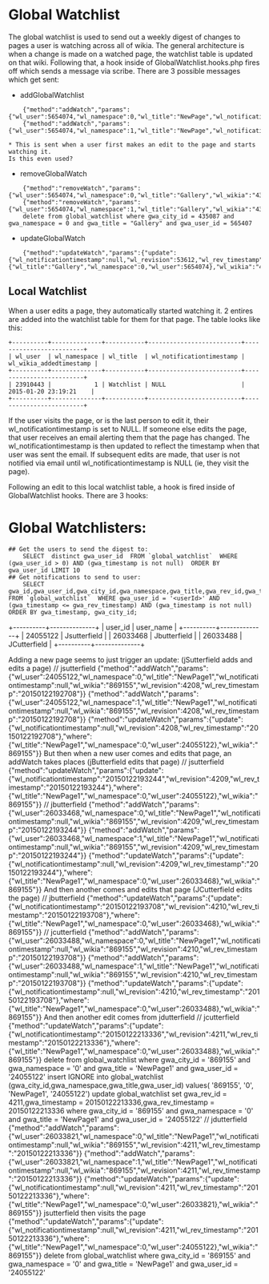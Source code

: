 # Global Watchlist

The global watchlist is used to send out a weekly digest of changes to pages a user is watching across all of wikia.
The general architecture is when a change is made on a watched page, the watchlist table is updated on that wiki. Following
that, a hook inside of GlobalWatchlist.hooks.php fires off which sends a message via scribe. There are 3 possible messages
which get sent:

* addGlobalWatchlist
```
	{"method":"addWatch","params":{"wl_user":5654074,"wl_namespace":0,"wl_title":"NewPage","wl_notificationtimestamp":null,"wl_wikia":"435087","wl_revision":53613,"wl_rev_timestamp":"20150122013007"}}
	{"method":"addWatch","params":{"wl_user":5654074,"wl_namespace":1,"wl_title":"NewPage","wl_notificationtimestamp":null,"wl_wikia":"435087","wl_revision":53613,"wl_rev_timestamp":"20150122013007"}}
```
	* This is sent when a user first makes an edit to the page and starts watching it.
	Is this even used?
* removeGlobalWatch
```
	{"method":"removeWatch","params":{"wl_user":5654074,"wl_namespace":0,"wl_title":"Gallery","wl_wikia":"435087"}}
    {"method":"removeWatch","params":{"wl_user":5654074,"wl_namespace":1,"wl_title":"Gallery","wl_wikia":"435087"}}
    delete from global_watchlist where gwa_city_id = 435087 and gwa_namespace = 0 and gwa_title = "Gallery" and gwa_user_id = 565407
```
* updateGlobalWatch
```
	{"method":"updateWatch","params":{"update":{"wl_notificationtimestamp":null,"wl_revision":53612,"wl_rev_timestamp":"20150120224112"},"where":{"wl_title":"Gallery","wl_namespace":0,"wl_user":5654074},"wl_wikia":"435087"}}
```

## Local Watchlist
When a user edits a page, they automatically started watching it. 2 entires are added into the watchlist table for them for that page.
The table looks like this:

	+----------+--------------+-----------+--------------------------+-------------------------+
	| wl_user  | wl_namespace | wl_title  | wl_notificationtimestamp | wl_wikia_addedtimestamp |
	+----------+--------------+-----------+--------------------------+-------------------------+
	| 23910443 |            1 | Watchlist | NULL                     |  2015-01-20 23:19:21    |
	+----------+--------------+-----------+--------------------------+-------------------------+


If the user visits the page, or is the last person to edit it, their wl_notificationtimestamp is set to NULL. If someone else edits
the page, that user receives an email alerting them that the page has changed. The wl_notificationtimestamp is then updated to reflect
the timestamp when that user was sent the email. If subsequent edits are made, that user is not notified via email until wl_notificationtimestamp
is NULL (ie, they visit the page).

Following an edit to this local watchlist table, a hook is fired inside of GlobalWatchlist hooks. There are 3 hooks:

# Global Watchlisters:
	## Get the users to send the digest to:
		SELECT  distinct gwa_user_id  FROM `global_watchlist`  WHERE (gwa_user_id > 0) AND (gwa_timestamp is not null)  ORDER BY gwa_user_id LIMIT 10
	## Get notifications to send to user:
		SELECT gwa_id,gwa_user_id,gwa_city_id,gwa_namespace,gwa_title,gwa_rev_id,gwa_timestamp  FROM `global_watchlist`  WHERE gwa_user_id = '<userId>' AND (gwa_timestamp <= gwa_rev_timestamp) AND (gwa_timestamp is not null)  ORDER BY gwa_timestamp, gwa_city_id;

+----------+--------------+
| user_id  | user_name    |
+----------+--------------+
| 24055122 | Jsutterfield |
| 26033468 | Jbutterfield |
| 26033488 | JCutterfield |
+----------+--------------+

Adding a new page seems to just trigger an update: (jSutterfield adds and edits a page)
	// jsutterfield
	{"method":"addWatch","params":{"wl_user":24055122,"wl_namespace":0,"wl_title":"NewPage1","wl_notificationtimestamp":null,"wl_wikia":"869155","wl_revision":4208,"wl_rev_timestamp":"20150122192708"}}
	{"method":"addWatch","params":{"wl_user":24055122,"wl_namespace":1,"wl_title":"NewPage1","wl_notificationtimestamp":null,"wl_wikia":"869155","wl_revision":4208,"wl_rev_timestamp":"20150122192708"}}
	{"method":"updateWatch","params":{"update":{"wl_notificationtimestamp":null,"wl_revision":4208,"wl_rev_timestamp":"20150122192708"},"where":{"wl_title":"NewPage1","wl_namespace":0,"wl_user":24055122},"wl_wikia":"869155"}}
But then when a new user comes and edits that page, an addWatch takes places (jButterfield edits that page)
	// jsutterfield
	{"method":"updateWatch","params":{"update":{"wl_notificationtimestamp":"20150122193244","wl_revision":4209,"wl_rev_timestamp":"20150122193244"},"where":{"wl_title":"NewPage1","wl_namespace":0,"wl_user":24055122},"wl_wikia":"869155"}}
	// jbutterfield
	{"method":"addWatch","params":{"wl_user":26033468,"wl_namespace":0,"wl_title":"NewPage1","wl_notificationtimestamp":null,"wl_wikia":"869155","wl_revision":4209,"wl_rev_timestamp":"20150122193244"}}
	{"method":"addWatch","params":{"wl_user":26033468,"wl_namespace":1,"wl_title":"NewPage1","wl_notificationtimestamp":null,"wl_wikia":"869155","wl_revision":4209,"wl_rev_timestamp":"20150122193244"}}
	{"method":"updateWatch","params":{"update":{"wl_notificationtimestamp":null,"wl_revision":4209,"wl_rev_timestamp":"20150122193244"},"where":{"wl_title":"NewPage1","wl_namespace":0,"wl_user":26033468},"wl_wikia":"869155"}}
And then another comes and edits that page (JCutterfield edits the page)
	// jbutterfield
	{"method":"updateWatch","params":{"update":{"wl_notificationtimestamp":"20150122193708","wl_revision":4210,"wl_rev_timestamp":"20150122193708"},"where":{"wl_title":"NewPage1","wl_namespace":0,"wl_user":26033468},"wl_wikia":"869155"}}
	// jcutterfield
	{"method":"addWatch","params":{"wl_user":26033488,"wl_namespace":0,"wl_title":"NewPage1","wl_notificationtimestamp":null,"wl_wikia":"869155","wl_revision":4210,"wl_rev_timestamp":"20150122193708"}}
	{"method":"addWatch","params":{"wl_user":26033488,"wl_namespace":1,"wl_title":"NewPage1","wl_notificationtimestamp":null,"wl_wikia":"869155","wl_revision":4210,"wl_rev_timestamp":"20150122193708"}}
	{"method":"updateWatch","params":{"update":{"wl_notificationtimestamp":null,"wl_revision":4210,"wl_rev_timestamp":"20150122193708"},"where":{"wl_title":"NewPage1","wl_namespace":0,"wl_user":26033488},"wl_wikia":"869155"}}
And then another edit comes from jdutterfield
	// jcutterfield
	{"method":"updateWatch","params":{"update":{"wl_notificationtimestamp":"20150122213336","wl_revision":4211,"wl_rev_timestamp":"20150122213336"},"where":{"wl_title":"NewPage1","wl_namespace":0,"wl_user":26033488},"wl_wikia":"869155"}}
		delete from global_watchlist where gwa_city_id = '869155' and gwa_namespace = '0' and gwa_title = 'NewPage1' and gwa_user_id = '24055122'
		insert  IGNORE  into global_watchlist (gwa_city_id,gwa_namespace,gwa_title,gwa_user_id) values( '869155', '0', 'NewPage1', '24055122')
		update global_watchlist set gwa_rev_id = 4211,gwa_timestamp = 20150122213336,gwa_rev_timestamp = 20150122213336 where gwa_city_id = '869155' and gwa_namespace = '0' and gwa_title = 'NewPage1' and gwa_user_id = '24055122'
	// jdutterfield
	{"method":"addWatch","params":{"wl_user":26033821,"wl_namespace":0,"wl_title":"NewPage1","wl_notificationtimestamp":null,"wl_wikia":"869155","wl_revision":4211,"wl_rev_timestamp":"20150122213336"}}
	{"method":"addWatch","params":{"wl_user":26033821,"wl_namespace":1,"wl_title":"NewPage1","wl_notificationtimestamp":null,"wl_wikia":"869155","wl_revision":4211,"wl_rev_timestamp":"20150122213336"}}
	{"method":"updateWatch","params":{"update":{"wl_notificationtimestamp":null,"wl_revision":4211,"wl_rev_timestamp":"20150122213336"},"where":{"wl_title":"NewPage1","wl_namespace":0,"wl_user":26033821},"wl_wikia":"869155"}}
jsutterfield then visits the page
	{"method":"updateWatch","params":{"update":{"wl_notificationtimestamp":null,"wl_revision":4211,"wl_rev_timestamp":"20150122213336"},"where":{"wl_title":"NewPage1","wl_namespace":0,"wl_user":24055122},"wl_wikia":"869155"}}
		delete from global_watchlist where gwa_city_id = '869155' and gwa_namespace = '0' and gwa_title = 'NewPage1' and gwa_user_id = '24055122'

